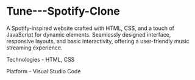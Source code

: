 # Tune---Spotify-Clone

A Spotify-inspired website crafted with HTML, CSS, and a touch of JavaScript for dynamic elements. Seamlessly designed interface, responsive layouts, and basic interactivity, offering a user-friendly music streaming experience.

Technologies - HTML, CSS

Platform - Visual Studio Code
